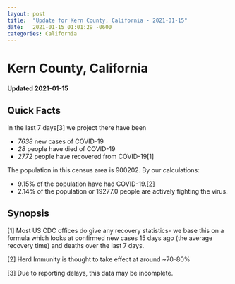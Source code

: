 ```yaml
---
layout: post
title:  "Update for Kern County, California - 2021-01-15"
date:   2021-01-15 01:01:29 -0600
categories: California
---
```


# Kern County, California
#### Updated 2021-01-15

## Quick Facts

In the last 7 days[3] we project there have been
- *7638* new cases of COVID-19
- *28* people have died of COVID-19
- *2772* people have recovered from COVID-19[1]

The population in this census area is 900202. By our calculations:
- 9.15% of the population have had COVID-19.[2]
- 2.14% of the population or 19277.0 people are actively fighting the virus.

## Synopsis




[1] Most US CDC offices do give any recovery statistics- we base this on a formula which looks at confirmed new cases
15 days ago (the average recovery time) and deaths over the last 7 days.

[2] Herd Immunity is thought to take effect at around ~70-80%

[3] Due to reporting delays, this data may be incomplete.
 
    